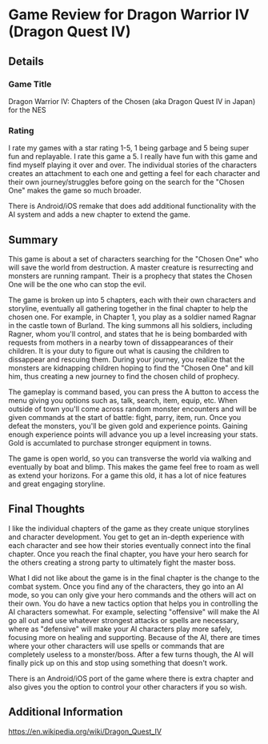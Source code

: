 # Game Review for Dragon Warrior IV (Dragon Quest IV)

## Details

### Game Title
Dragon Warrior IV: Chapters of the Chosen (aka Dragon Quest IV in Japan) for the NES

### Rating
I rate my games with a star rating 1-5, 1 being garbage and 5 being super fun and replayable. I rate this game a 5. I really have fun with this game and find myself playing it over and over. The individual stories of the characters creates an attachment to each one and getting a feel for each character and their own journey/struggles before going on the search for the "Chosen One" makes the game so much broader.

There is Android/iOS remake that does add additional functionality with the AI system and adds a new chapter to extend the game.

## Summary
This game is about a set of characters searching for the "Chosen One" who will save the world from destruction. A master creature is resurrecting and monsters are running rampant. Their is a prophecy that states the Chosen One will be the one who can stop the evil.

The game is broken up into 5 chapters, each with their own characters and storyline, eventually all gathering together in the final chapter to help the chosen one. For example, in Chapter 1, you play as a soldier named Ragnar in the castle town of Burland. The king summons all his soldiers, including Ragner, whom you'll control, and states that he is being bombarded with requests from mothers in a nearby town of dissappearances of their children. It is your duty to figure out what is causing the children to dissappear and rescuing them. During your journey, you realize that the monsters are kidnapping children hoping to find the "Chosen One" and kill him, thus creating a new journey to find the chosen child of prophecy.

The gameplay is command based, you can press the A button to access the menu giving you options such as, talk, search, item, equip, etc. When outside of town you'll come across random monster encounters and will be given commands at the start of battle: fight, parry, item, run. Once you defeat the monsters, you'll be given gold and experience points. Gaining enough experience points will advance you up a level increasing your stats. Gold is accumlated to purchase stronger equipment in towns.

The game is open world, so you can transverse the world via walking and eventually by boat and blimp. This makes the game feel free to roam as well as extend your horizons. For a game this old, it has a lot of nice features and great engaging storyline.

## Final Thoughts
I like the individual chapters of the game as they create unique storylines and character development. You get to get an in-depth experience with each character and see how their stories eventually connect into the final chapter. Once you reach the final chapter, you have your hero search for the others creating a strong party to ultimately fight the master boss. 

What I did not like about the game is in the final chapter is the change to the combat system. Once you find any of the characters, they go into an AI mode, so you can only give your hero commands and the others will act on their own. You do have a new tactics option that helps you in controlling the AI characters somewhat. For example, selecting "offensive" will make the AI go all out and use whatever strongest attacks or spells are necessary, where as "defensive" will make your AI characters play more safely, focusing more on healing and supporting. Because of the AI, there are times where your other characters will use spells or commands that are completely useless to a monster/boss. After a few turns though, the AI will finally pick up on this and stop using something that doesn't work. 

There is an Android/iOS port of the game where there is extra chapter and also gives you the option to control your other characters if you so wish.

## Additional Information
https://en.wikipedia.org/wiki/Dragon_Quest_IV
